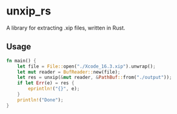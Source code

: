 # unxip_rs

A library for extracting .xip files, written in Rust.

## Usage

```rs
fn main() {
    let file = File::open("./Xcode_16.3.xip").unwrap();
    let mut reader = BufReader::new(file);
    let res = unxip(&mut reader, &PathBuf::from("./output"));
    if let Err(e) = res {
        eprintln!("{}", e);
    }
    println!("Done");
}
```
